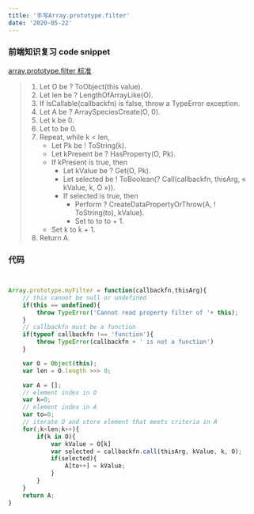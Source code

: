 ```yaml
---
title: '手写Array.prototype.filter'
date: '2020-05-22'
---
```


### 前端知识复习 code snippet

[array.prototype.filter 标准](https://tc39.es/ecma262/#sec-array.prototype.filter)

>1. Let O be ? ToObject(this value).
>2. Let len be ? LengthOfArrayLike(O).
>3. If IsCallable(callbackfn) is false, throw a TypeError exception.
>4. Let A be ? ArraySpeciesCreate(O, 0).
>5. Let k be 0.
>6. Let to be 0.
>7. Repeat, while k < len,
>    - Let Pk be ! ToString(k).
>    - Let kPresent be ? HasProperty(O, Pk).
>    - If kPresent is true, then
>       - Let kValue be ? Get(O, Pk).
>       - Let selected be ! ToBoolean(? Call(callbackfn, thisArg, « kValue, k, O »)).
>       - If selected is true, then
>           - Perform ? CreateDataPropertyOrThrow(A, ! ToString(to), kValue).
>           - Set to to to + 1.
>    - Set k to k + 1.
>8. Return A.

### 代码

```javascript


Array.prototype.myFilter = function(callbackfn,thisArg){
    // this cannot be null or undefined
    if(this == undefined){
        throw TypeError('Cannot read property filter of '+ this);
    }
    // callbackfn must be a function
    if(typeof callbackfn !== 'function'){
        throw TypeError(callbackfn + ' is not a function')
    }

    var O = Object(this);
    var len = O.length >>> 0;

    var A = [];
    // element index in O
    var k=0;
    // element index in A
    var to=0;
    // iterate O and store element that meets criteria in A
    for(;k<len;k++){
        if(k in O){
            var kValue = O[k]
            var selected = callbackfn.call(thisArg, kValue, k, O);
            if(selected){
                A[to++] = kValue;
            }
        }
    }
    return A;
}
```
